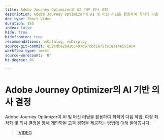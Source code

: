 ```yaml
---
title: Adobe Journey Optimizer의 AI 기반 의사 결정
description: Adobe Journey Optimizer이 AI 및 머신 러닝을 활용하여 최적의 다음 작업, 여정 최적화 및 의사 결정을 통해 개인화된 고객 경험을 제공하는 방법에 대해 알아봅니다.
doc-type: Short Video
duration: 185
index: false
hide: true
hidefromtoc: true
recommendations: noCatalog, noDisplay
source-git-commit: e52cdba2a9203497d97cbd1e75c81e3e4e556ac4
workflow-type: tm+mt
source-wordcount: '0'
ht-degree: 0%

---
```



# Adobe Journey Optimizer의 AI 기반 의사 결정

Adobe Journey Optimizer이 AI 및 머신 러닝을 활용하여 최적의 다음 작업, 여정 최적화 및 의사 결정을 통해 개인화된 고객 경험을 제공하는 방법에 대해 알아봅니다.

<!-- 62_S520_3442520_184_aipowered-decisioning-in-adobe-journey-optimizer -->
>[!VIDEO](https://video.tv.adobe.com/v/3458219/?learn=on&enablevpops=true)
